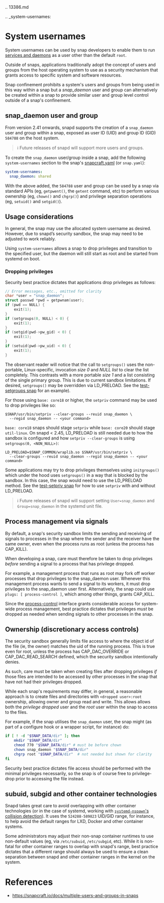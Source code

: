 .. 13386.md

.. _system-usernames:

# System usernames

System usernames can be used by snap developers to enable them to run [services and daemons](services-and-daemons.md) as a user other than the default `root`.

Outside of snaps, applications traditionally adopt the concept of users and groups from the host operating system to use as a security mechanism that grants access to specific system and software resources.

Snap confinement prohibits a system's users and groups from being used in this way within a snap but a *snap_daemon* user and group can alternatively be created within a snap to provide similar user and group level control outside of a snap's confinement.

<h2 id='system-usernames-heading--snap_daemon'>snap_daemon user and group</h2>

From version 2.41 onwards, snapd supports the creation of a `snap_daemon` user and group within a snap, exposed as user ID (UID) and group ID (GID) `584788` on the host system.

> ℹ Future releases of snapd will support more users and groups.

To create the `snap_daemon` user/group inside a snap, add the following `system-usernames` section to the snap's [snapcraft.yaml](snapcraft-yaml-reference.md) (or
`snap.yaml`):

```yaml
system-usernames:
  snap_daemon: shared
```

With the above added, the `584788` user and group can be used by a snap via standard APIs (eg, `getpwent()`, the `getent` command, etc) to perform various ownership (eg, `chown()` and `chgrp()`) and privilege separation operations (eg, `setuid()` and `setgid()`).

## Usage considerations

In general, the snap may use the allocated system username as desired. However, due to snapd’s security sandbox, the snap may need to be adjusted to work reliably.

Using `system-usernames` allows a snap to drop privileges and transition to the specified user, but the daemon will still start as root and be started from systemd on boot.

### Dropping privileges

Security best practice dictates that applications drop privileges as follows:

```c
// Error messages, etc., omitted for clarity
char *user = "snap_daemon";
struct passwd *pwd = getpwnam(user);
if (pwd == NULL) {
    exit(1);
}
if (setgroups(0, NULL) < 0) {
    exit(1);
}
if (setgid(pwd->pw_gid) < 0) {
    exit(1);
}
if (setuid(pwd->pw_uid) < 0) {
    exit(1);
}
```

The observant reader will notice that the call to `setgroups()` uses the non-portable, Linux-specific, invocation  _size 0_ and _NULL list_ to clear the list completely. This contrasts with a more portable _size 1_ and a list consisting of the single primary group. This is due to current sandbox limitations. If desired, `setgroups()` may be overridden via LD_PRELOAD. See the [test-setgroups snap](https://git.launchpad.net/~jdstrand/+git/test-setgroups/tree/) for an example).

For those using `base: core18` or higher, the `setpriv` command may be used to drop privileges like so:
```
$SNAP/usr/bin/setpriv --clear-groups --reuid snap_daemon \
  --regid snap_daemon -- <your command>
```

`base: core18` snaps should stage `setpriv` while `base: core20` should stage `util-linux`. On snapd < 2.45, LD_PRELOAD is still needed due to how the sandbox is configured and how `setpriv --clear-groups` is using `setgroups(0, <NON_NULL>)`:
```
LD_PRELOAD=$SNAP_COMMON/wraplib.so $SNAP/usr/bin/setpriv \
  --clear-groups --reuid snap_daemon --regid snap_daemon -- <your command>
```

Some applications may try to drop privileges themselves using `initgroups()` which under the hood uses `setgroups()` in a way that is blocked by the sandbox. In this case, the snap would need to use the LD_PRELOAD method. See the [test-setpriv snap](https://git.launchpad.net/~jdstrand/+git/test-setpriv/tree/) for how to use `setpriv` with and without LD_PRELOAD.

> ℹ Future releases of snapd will support setting `User=snap_daemon` and `Group=snap_daemon` in the systemd unit file.

## Process management via signals

By default, a snap's security sandbox limits the sending and receiving of signals to processes in the snap where the sender and the receiver have the same owner, even when the process runs as root (unless the process has CAP_KILL).

When developing a snap, care must therefore be taken to drop privileges _before_ sending a signal to a process that has privilege dropped.

For example, a management process that runs as root may fork off worker processes that drop privileges to the snap_daemon user. Whenever this management process wants to send a signal to its workers, it must drop privileges to the snap_daemon user first. Alternatively, the snap could use `plugs: [ process-control ]`, which among other things, grants CAP_KILL.

Since the [process-control](https://snapcraft.io/docs/process-control-interface) interface grants considerable access for system-wide process management, best practice dictates that privileges _must_ be dropped as needed when sending signals to other processes in the snap.

## Ownership (discretionary access controls)

The security sandbox generally limits file access to where the object id of the file (ie, the owner) matches the uid of the running process. This is true even for root, unless the process has CAP_DAC_OVERRIDE or CAP_DAC_READ_SEARCH defined, which the security sandbox intentionally denies.

As such, care must be taken when creating files after dropping privileges _if_ those files are intended to be accessed by other processes in the snap that have not had their privileges dropped.

While each snap's requirements may differ, in general, a reasonable approach is to create files and directories with `<dropped user>:root` ownership, allowing owner and group read and write. This allows allows both the _privilege dropped_ user and the _root_ user within the snap to access to the files.

For example, if the snap utilises the `snap_daemon` user, the snap might (as part of a configure hook or a wrapper script, for instance) do:

```sh
if [ ! -d "$SNAP_DATA/dir" ]; then
    mkdir "$SNAP_DATA/dir"
    chmod 770 "$SNAP_DATA/dir" # must be before chown
    chown snap_daemon "$SNAP_DATA/dir"
    chgrp root "$SNAP_DATA/dir"  # not needed but shown for clarity
fi
```

Security best practice dictates file access should be performed with the minimal privileges necessarily, so the snap is of course free to privilege-drop prior to accessing the file instead.

## subuid, subgid and other container technologies

Snapd takes great care to avoid overlapping with other container technologies (or in the case of systemd, working with [`systemd-nspawn`'s collision detection](https://github.com/systemd/systemd/blob/master/docs/UIDS-GIDS.md)). It uses the `524288-589823` UID/GID range, for instance, to help avoid the default ranges for LXD, Docker and other container systems.

Some administrators may adjust their non-snap container runtimes to use non-default values (eg, via `/etc/subuid`, `/etc/subgid`, etc). While it is non-fatal for other container ranges to overlap with snapd's range, best practice dictates that a different range should always be used to ensure a clean separation between snapd and other container ranges in the kernel on the system.

# References
* https://snapcraft.io/docs/multiple-users-and-groups-in-snaps